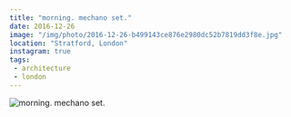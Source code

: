 ```yaml
---
title: "morning. mechano set."
date: 2016-12-26
image: "/img/photo/2016-12-26-b499143ce876e2980dc52b7819dd3f8e.jpg"
location: "Stratford, London"
instagram: true
tags:
 - architecture
 - london
---
```


![morning. mechano set.](/img/photo/2016-12-26-b499143ce876e2980dc52b7819dd3f8e.jpg)
